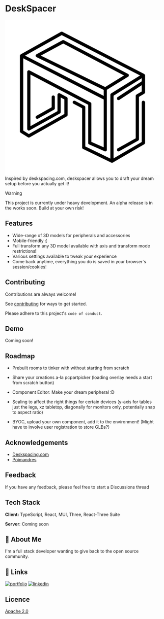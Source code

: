 # DeskSpacer

![Logo](https://github.com/dcvdiego/deskspacer/blob/main/frontend/public/logo.svg?raw=true)
Inspired by deskspacing.com, deskspacer allows you to draft your dream setup before you actually get it!

> [!WARNING]  
> This project is currently under heavy development. An alpha release is in the works soon. Build at your own risk!

## Features

- Wide-range of 3D models for peripherals and accessories
- Mobile-friendly :)
- Full transform any 3D model available with axis and transform mode restrictions!
- Various settings available to tweak your experience
- Come back anytime, everything you do is saved in your browser's session/cookies!

## Contributing

Contributions are always welcome!

See [contributing](/docs/contributing.md) for ways to get started.

Please adhere to this project's `code of conduct`.

## Demo

Coming soon!

## Roadmap

- Prebuilt rooms to tinker with without starting from scratch

- Share your creations a-la pcpartpicker (loading overlay needs a start from scratch button)

- Component Editor: Make your dream peripheral :D

- Scaling to affect the right things for certain devices (y-axis for tables just the legs, xz tabletop, diagonally for monitors only, potentially snap to aspect ratio)

- BYOC, upload your own component, add it to the environment! (Might have to involve user registration to store GLBs?)

## Acknowledgements

- [Deskspacing.com](https://deskspacing.com)
- [Poimandres](https://github.com/pmndrs)

## Feedback

If you have any feedback, please feel free to start a Discussions thread

## Tech Stack

**Client:** TypeScript, React, MUI, Three, React-Three Suite

**Server:** Coming soon

## 🚀 About Me

I'm a full stack developer wanting to give back to the open source community.

## 🔗 Links

[![portfolio](https://img.shields.io/badge/my_portfolio-000?style=for-the-badge&logo=ko-fi&logoColor=white)](https://diegochuman.com)
[![linkedin](https://img.shields.io/badge/linkedin-0A66C2?style=for-the-badge&logo=linkedin&logoColor=white)](https://www.linkedin.com/diegochuman)

## Licence

[Apache 2.0](https://www.apache.org/licenses/LICENSE-2.0.html)
